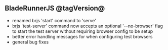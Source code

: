 ## BladeRunnerJS @tagVersion@
- renamed brjs 'start' command to 'serve'
- brjs 'test-server' command now accepts an optional '--no-browser' flag to start the test server without requiring browser config to be setup
- better error handling messages for when configuring test browsers
- general bug fixes

